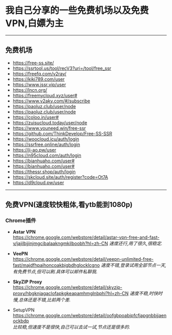 我自己分享的一些免费机场以及免费VPN,白嫖为主  
=============================================
***
免费机场 
--------
* https://free-ss.site/  
* https://ssrtool.us/tool/recV3?uri=/tool/free_ssr     
* https://freefq.com/v2ray/           
* https://kiki789.com/user  
* https://www.jssr.vip/user  
* https://lncn.org/    
* https://freemycloud.xyz/user#           
* https://www.v2aky.com/#/subscribe       
* https://paoluz.club/user/node    
* https://paoluz.club/user/node     
* https://coloo.in/user#       
* https://zuisucloud.today/user/node        
* https://www.youneed.win/free-ssr    
* https://github.com/ThinkDevelop/Free-SS-SSR  
* https://woocloud.icu/auth/login      
* https://ssrfree.online/auth/login  
* https://ji-ao.pw/user  
* https://n95cloud.com/auth/login  
* https://bianhuaho.com/user#  
* https://bianhuaho.com/user#  
* https://thessr.shop/auth/login  
* https://skcloud.site/auth/register?code=Ot7A  
* https://d9cloud.pw/user  
***
免费VPN(速度较快粗体,看ytb能到1080p)
--------------------------------------
### Chrome插件
+ **Astar VPN**        
   https://chrome.google.com/webstore/detail/astar-vpn-free-and-fast-v/jajilbjjinjmgcibalaakngmkilboobh?hl=zh-CN
   *速度还行,用了很久,很稳定.*
   
+ **VeePN**         
   https://chrome.google.com/webstore/detail/veepn-unlimited-free-fast/majdfhpaihoncoakbjgbdhglocklcgno
   *速度不错,登录试用全部节点一天,有免费节点,但可以刷.具体可以邮件私聊我.*
   
+ **SkyZIP Proxy**  
   https://chrome.google.com/webstore/detail/skyzip-proxy/hbgknjagaclofapkgkeapamhmglnbphi?hl=zh-CN
   *速度不稳,时快时慢,总体还是不错,比前两个差.*
   
+ SetupVPN   
   https://chrome.google.com/webstore/detail/oofgbpoabipfcfjapgnbbjjaenockbdp  
   *比较稳,但速度不是很快,自己可以去试一试,节点还是很多的.*
  


